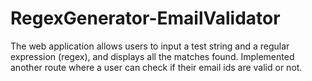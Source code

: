 # RegexGenerator-EmailValidator
The web application allows users to input a test string and a regular expression (regex), and displays all the matches found.  Implemented another route where a user can check if their email ids are valid or not.
